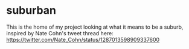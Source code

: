 # suburban
This is the home of my project looking at what it means to be a suburb, inspired by Nate Cohn's tweet thread here: https://twitter.com/Nate_Cohn/status/1287013598909337600
